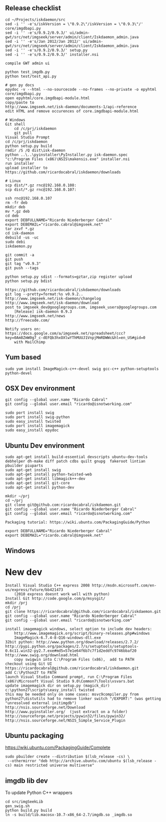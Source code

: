 Release checklist
-----------------

    cd ~/Projects/iskdaemon/src
    sed -i '' -e's/iskVersion = \"0.9.2\"/iskVersion = \"0.9.3\"/' core/imgdbapi.py 
    sed -i '' -e's/0.9.2/0.9.3/' ui/admin-gwt/src/net/imgseek/server/admin/client/Iskdaemon_admin.java
    sed -i '' -e's/Jan 2012/Jan 2012/' ui/admin-gwt/src/net/imgseek/server/admin/client/Iskdaemon_admin.java
    sed -i '' -e's/0.9.2/0.9.3/' setup.py 
    sed -i '' -e's/0.9.2/0.9.3/' installer.nsi 

    compile GWT admin ui

    python test_imgdb.py
    python test/test_api.py
 
    # gen py docs
    epydoc -v --html --no-sourcecode --no-frames --no-private -o epyhtml core/imgdbapi.py
    open epyhtml/core.imgdbapi-module.html
    copy/paste to   
    http://www.imgseek.net/isk-daemon/documents-1/api-reference
    edit HTML and remove occurences of core.imgdbapi-module.html

    # Windows
    Git shell
        cd /c/prj/iskdaemon
        git pull
    Visual Studio Prompt
    cd /c/prj/iskdaemon
    python setup.py build
    rmdir /S /Q dist\isk-daemon
    python ..\..\pyinstaller\PyInstaller.py isk-daemon.spec   
    "c:\Program Files (x86)\NSIS\makensis.exe" installer.nsi
    run installer
    upload installer to https://github.com/ricardocabral/iskdaemon/downloads

    # Linux
    scp dist/*.gz rnc@192.168.0.108:
    scp dist/*.gz rnc@192.168.0.107:

    ssh rnc@192.168.0.107
    rm -fr deb
    mkdir deb
    mv *.gz deb
    cd deb
    export DEBFULLNAME="Ricardo Niederberger Cabral"
    export DEBEMAIL="ricardo.cabral@imgseek.net"
    tar zxvf *.gz
    cd isk-daemon
    debuild -us -uc 
    sudo debi
    iskdaemon.py

    git commit -a
    git push
    git tag "v0.9.3"
    git push --tags        

    python setup.py sdist --formats=gztar,zip register upload
    python setup.py bdist

    https://github.com/ricardocabral/iskdaemon/downloads
    git log --pretty=format:%s v0.9.2..
    http://www.imgseek.net/isk-daemon/changelog
    http://www.imgseek.net/isk-daemon/download
    post to imgseek_dev@googlegroups.com, imgseek_users@googlegroups.com
        [Release] isk-daemon 0.9.3
    http://www.imgseek.net/news
    http://freecode.com/

    Notify users on:
    https://docs.google.com/a/imgseek.net/spreadsheet/ccc?key=0Am8ZmW0g7_c-dEFQb3hxOXlwYThMUUJ1VnpjMmRDWWc&hl=en_US#gid=0
        with MailChimp

Yum based
---------

    sudo yum install ImageMagick-c++-devel swig gcc-c++ python-setuptools python-devel
 
OSX Dev environment
-------------------

    git config --global user.name "Ricardo Cabral"
    git config --global user.email "ricardo@isnotworking.com"

    sudo port install swig
    sudo port install swig-python
    sudo easy_install twisted
    sudo port install imagemagick
    sudo easy_install epydoc

Ubuntu Dev environment
----------------------

    sudo apt-get install build-essential devscripts ubuntu-dev-tools debhelper dh-make diff patch cdbs quilt gnupg  fakeroot lintian  pbuilder piuparts
    sudo apt-get install swig
    sudo apt-get install python-twisted-web
    sudo apt-get install libmagick++-dev
    sudo apt-get install git-core
    sudo apt-get install python-dev 

    mkdir ~/prj
    cd ~/prj
    git clone git@github.com:ricardocabral/iskdaemon.git
    git config --global user.name "Ricardo Niederberger Cabral"
    git config --global user.email "ricardo@isnotworking.com"

    Packaging tutorial: https://wiki.ubuntu.com/PackagingGuide/Python

    export DEBFULLNAME="Ricardo Niederberger Cabral"
    export DEBEMAIL="ricardo.cabral@imgseek.net"


Windows
-------

New dev
=======
    Install Visual Studio C++ express 2008 http://msdn.microsoft.com/en-us/express/future/bb421473
        (2010 express doesnt work well with python)
    Install Git http://code.google.com/p/msysgit/
    mkdir /prj
    cd /prj
    git clone https://ricardocabral@github.com/ricardocabral/iskdaemon.git
    git config --global user.name "Ricardo Niederberger Cabral"
    git config --global user.email "ricardo@isnotworking.com"

    install imagemagick windows, select option to include dev headers:
        http://www.imagemagick.org/script/binary-releases.php#windows
        ImageMagick-6.7.4-8-Q16-windows-dll.exe
    32bit python: http://www.python.org/download/releases/2.7.2/
    http://pypi.python.org/packages/2.7/s/setuptools/setuptools-0.6c11.win32-py2.7.exe#md5=57e1e64f6b7c7f1d2eddfc9746bbaf20
    http://www.swig.org/download.html
        copy swigwin into C:\Program Files (x86),  add to PATH
    checkout using Git UI https://ricardocabral@github.com/ricardocabral/iskdaemon.git
    add C:\Python27 to PATH
    launch Visual Studio Command prompt, run C:\Program Files (x86)\Microsoft Visual Studio 9.0\Common7\Tools\vsvars.bat
    update imagemagick dir on setup.py (magick_dir)
    c:\python27\scripts\easy_install twisted
    this may be needed only on some cases: msvc9compiler.py from python27\distutils had to remove linker switch "/EXPORT:" (was getting "unresolved external initimgdb")
    http://nsis.sourceforge.net/Download
    http://www.pyinstaller.org/  (just extract on a folder)
    http://sourceforge.net/projects/pywin32/files/pywin32/
    http://nsis.sourceforge.net/NSIS_Simple_Service_Plugin

Ubuntu packaging
----------------

https://wiki.ubuntu.com/PackagingGuide/Complete

    sudo pbuilder create --distribution $(lsb_release -cs) \
     --othermirror "deb http://archive.ubuntu.com/ubuntu $(lsb_release -cs) main restricted universe multiverse"


imgdb lib dev
--------------

To update Python C++ wrappers

    cd src/imgSeekLib
    gen_swig.sh 
    python build.py build
    ln -s build/lib.macosx-10.7-x86_64-2.7/imgdb.so _imgdb.so

